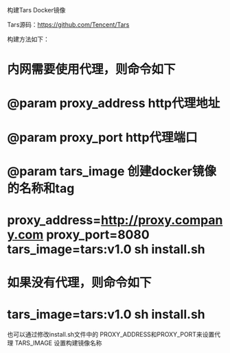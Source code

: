 构建Tars Docker镜像

Tars源码：https://github.com/Tencent/Tars

构建方法如下：
# 内网需要使用代理，则命令如下
# @param proxy_address http代理地址
# @param proxy_port http代理端口
# @param tars_image 创建docker镜像的名称和tag
# proxy_address=http://proxy.company.com proxy_port=8080 tars_image=tars:v1.0 sh install.sh

# 如果没有代理，则命令如下
# tars_image=tars:v1.0 sh install.sh

也可以通过修改install.sh文件中的
PROXY_ADDRESS和PROXY_PORT来设置代理
TARS_IMAGE 设置构建镜像名称

